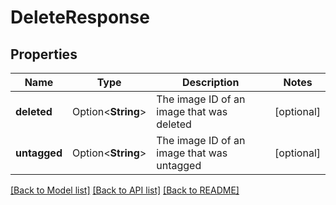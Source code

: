 # DeleteResponse

## Properties

Name | Type | Description | Notes
------------ | ------------- | ------------- | -------------
**deleted** | Option<**String**> | The image ID of an image that was deleted | [optional]
**untagged** | Option<**String**> | The image ID of an image that was untagged | [optional]

[[Back to Model list]](../README.md#documentation-for-models) [[Back to API list]](../README.md#documentation-for-api-endpoints) [[Back to README]](../README.md)



